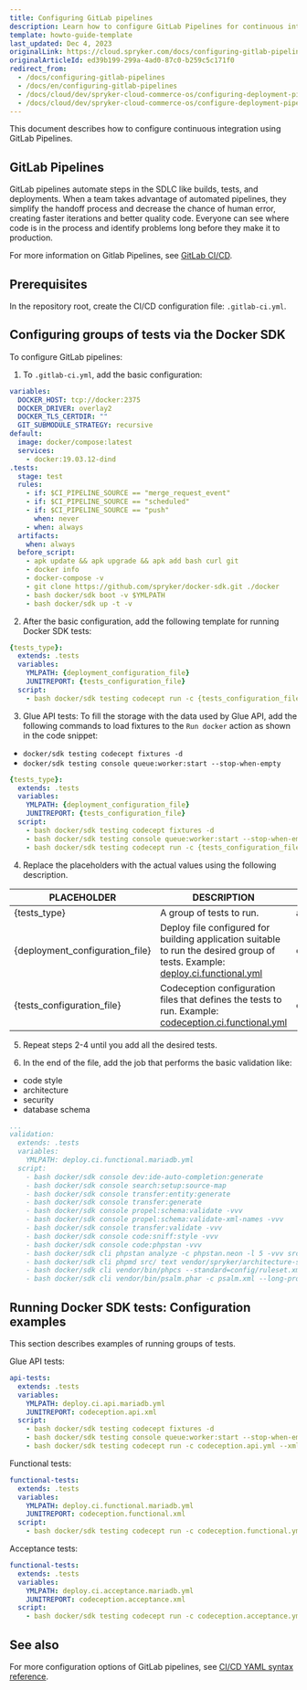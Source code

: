 ```yaml
---
title: Configuring GitLab pipelines
description: Learn how to configure GitLab Pipelines for continuous integration and delivery in Spryker Cloud Commerce OS
template: howto-guide-template
last_updated: Dec 4, 2023
originalLink: https://cloud.spryker.com/docs/configuring-gitlab-pipelines
originalArticleId: ed39b199-299a-4ad0-87c0-b259c5c171f0
redirect_from:
  - /docs/configuring-gitlab-pipelines
  - /docs/en/configuring-gitlab-pipelines
  - /docs/cloud/dev/spryker-cloud-commerce-os/configuring-deployment-pipelines/configuring-gitlab-pipelines.html
  - /docs/cloud/dev/spryker-cloud-commerce-os/configure-deployment-pipelines/configuring-gitlab-pipelines.html
---
```


This document describes how to configure continuous integration using GitLab Pipelines.

## GitLab Pipelines

GitLab pipelines automate steps in the SDLC like builds, tests, and deployments. When a team takes advantage of automated pipelines, they simplify the handoff process and decrease the chance of human error, creating faster iterations and better quality code. Everyone can see where code is in the process and identify problems long before they make it to production.

For more information on Gitlab Pipelines, see [GitLab CI/CD](https://docs.gitlab.com/ee/ci/pipelines/).

## Prerequisites

In the repository root, create the CI/CD configuration file: `.gitlab-ci.yml`.

## Configuring groups of tests via the Docker SDK

To configure GitLab pipelines:

1. To `.gitlab-ci.yml`, add the basic configuration:

```yaml
variables:
  DOCKER_HOST: tcp://docker:2375
  DOCKER_DRIVER: overlay2
  DOCKER_TLS_CERTDIR: ""
  GIT_SUBMODULE_STRATEGY: recursive
default:
  image: docker/compose:latest
  services:
    - docker:19.03.12-dind
.tests:
  stage: test
  rules:
    - if: $CI_PIPELINE_SOURCE == "merge_request_event"
    - if: $CI_PIPELINE_SOURCE == "scheduled"
    - if: $CI_PIPELINE_SOURCE == "push"
      when: never
    - when: always
  artifacts:
    when: always
  before_script:
    - apk update && apk upgrade && apk add bash curl git
    - docker info
    - docker-compose -v
    - git clone https://github.com/spryker/docker-sdk.git ./docker
    - bash docker/sdk boot -v $YMLPATH
    - bash docker/sdk up -t -v
```

2. After the basic configuration, add the following template for running Docker SDK tests:

```yaml
{tests_type}:
  extends: .tests
  variables:
    YMLPATH: {deployment_configuration_file}
    JUNITREPORT: {tests_configuration_file}
  script:
    - bash docker/sdk testing codecept run -c {tests_configuration_file} --xml /data/$JUNITREPORT
```

3. Glue API tests: To fill the storage with the data used by Glue API, add the following commands to load fixtures to the `Run docker` action as shown in the code snippet:
- `docker/sdk testing codecept fixtures -d`
- `docker/sdk testing console queue:worker:start --stop-when-empty`

```yaml
{tests_type}:
  extends: .tests
  variables:
    YMLPATH: {deployment_configuration_file}
    JUNITREPORT: {tests_configuration_file}
  script:
    - bash docker/sdk testing codecept fixtures -d
    - bash docker/sdk testing console queue:worker:start --stop-when-empty
    - bash docker/sdk testing codecept run -c {tests_configuration_file} --xml /data/$JUNITREPORT
```

4. Replace the placeholders with the actual values using the following description.

|PLACEHOLDER |DESCRIPTION |VALUE EXAMPLE |
|---|---|---|
| {tests_type} |A group of tests to run. |api-tests |
| {deployment_configuration_file} |Deploy file configured for building application suitable to run the desired group of tests. Example: [deploy.ci.functional.yml](https://github.com/spryker-shop/b2c-demo-shop/blob/master/deploy.ci.functional.yml) |deploy.ci.functional.mariadb.yml |
| {tests_configuration_file} |Codeception configuration files that defines the tests to run. Example: [codeception.ci.functional.yml](https://github.com/spryker-shop/b2c-demo-shop/blob/master/codeception.ci.functional.yml)  |codeception.functional.yml|

5. Repeat steps 2-4 until you add all the desired tests.

6. In the end of the file, add the job that performs the basic validation like:

- code style
- architecture
- security
- database schema

```yaml
...
validation:
  extends: .tests
  variables:
    YMLPATH: deploy.ci.functional.mariadb.yml
  script:
    - bash docker/sdk console dev:ide-auto-completion:generate
    - bash docker/sdk console search:setup:source-map
    - bash docker/sdk console transfer:entity:generate
    - bash docker/sdk console transfer:generate
    - bash docker/sdk console propel:schema:validate -vvv
    - bash docker/sdk console propel:schema:validate-xml-names -vvv
    - bash docker/sdk console transfer:validate -vvv
    - bash docker/sdk console code:sniff:style -vvv
    - bash docker/sdk console code:phpstan -vvv
    - bash docker/sdk cli phpstan analyze -c phpstan.neon -l 5 -vvv src/
    - bash docker/sdk cli phpmd src/ text vendor/spryker/architecture-sniffer/src/ruleset.xml --minimumpriority 2
    - bash docker/sdk cli vendor/bin/phpcs --standard=config/ruleset.xml -v src/Pyz
    - bash docker/sdk cli vendor/bin/psalm.phar -c psalm.xml --long-progress --stats
```


## Running Docker SDK tests: Configuration examples

This section describes examples of running groups of tests.

Glue API tests:

```yaml
api-tests:
  extends: .tests
  variables:
    YMLPATH: deploy.ci.api.mariadb.yml
    JUNITREPORT: codeception.api.xml
  script:
    - bash docker/sdk testing codecept fixtures -d
    - bash docker/sdk testing console queue:worker:start --stop-when-empty
    - bash docker/sdk testing codecept run -c codeception.api.yml --xml /data/$JUNITREPORT
```

Functional tests:

```yaml
functional-tests:
  extends: .tests
  variables:
    YMLPATH: deploy.ci.functional.mariadb.yml
    JUNITREPORT: codeception.functional.xml
  script:
    - bash docker/sdk testing codecept run -c codeception.functional.yml --xml /data/$JUNITREPORT
```

Acceptance tests:

```yaml
functional-tests:
  extends: .tests
  variables:
    YMLPATH: deploy.ci.acceptance.mariadb.yml
    JUNITREPORT: codeception.acceptance.xml
  script:
    - bash docker/sdk testing codecept run -c codeception.acceptance.yml --xml /data/$JUNITREPORT
```

## See also

For more configuration options of GitLab pipelines, see [CI/CD YAML syntax reference](https://docs.gitlab.com/ee/ci/yaml/).
